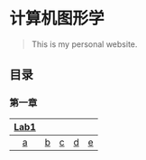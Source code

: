 # 计算机图形学
> This is my personal website.

## 目录
### 第一章
|[Lab1](https://liyi1003zcmu.github.io/CourseWare/CGChapters/Chapter1/Chapter-1-lab1.html)| | | | |
|:----:|:----:|:---:|:----:|:----:|
|[a](yyyanmh/yyyan.github.io/blob/main/CG/demo/ch01_a.html)|[b]()|[c]()|[d]()|[e]()|
